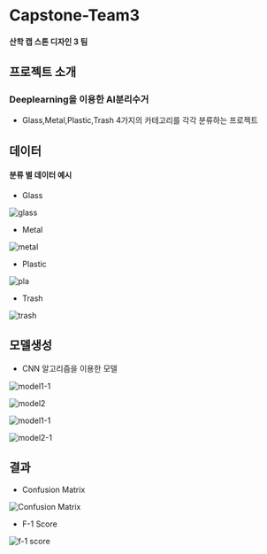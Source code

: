 # Capstone-Team3
#### 산학 캡 스톤 디자인 3 팀
## 프로젝트 소개
### Deeplearning을 이용한 AI분리수거
* Glass,Metal,Plastic,Trash 4가지의 카테고리를 각각 분류하는 프로젝트

## 데이터

#### 분류 별 데이터 예시
* Glass

![glass](https://user-images.githubusercontent.com/75695573/121469094-d9507a80-c9f6-11eb-9c0a-5a6c71059395.jpg)

* Metal

![metal](https://user-images.githubusercontent.com/75695573/121469613-c4281b80-c9f7-11eb-9ba4-a34f6de00c07.jpg)

* Plastic

![pla](https://user-images.githubusercontent.com/75695573/121469746-005b7c00-c9f8-11eb-8004-ef3e1264e7ac.jpg)


* Trash

![trash](https://user-images.githubusercontent.com/75695573/121469372-55e35900-c9f7-11eb-9f78-891c758bafde.jpg)

## 모델생성
* CNN 알고리즘을 이용한 모델

![model1-1](https://user-images.githubusercontent.com/75695573/121473213-45ce7800-c9fd-11eb-862a-9e86c17e2128.jpg)

![model2](https://user-images.githubusercontent.com/75695573/121473223-4a932c00-c9fd-11eb-8183-e1227ba27397.png)

![model1-1](https://user-images.githubusercontent.com/75695573/121338649-a9529a00-c958-11eb-916c-e13468a49c11.jpg)

![model2-1](https://user-images.githubusercontent.com/75695573/121339064-123a1200-c959-11eb-8d05-63a69f6dabeb.jpg)



## 결과
* Confusion Matrix

![Confusion Matrix](https://user-images.githubusercontent.com/75695573/121341267-73fb7b80-c95b-11eb-942b-fc408d1b7d8f.jpg)

* F-1 Score

![f-1 score](https://user-images.githubusercontent.com/75695573/121340039-16b2fa80-c95a-11eb-8c00-0d0d2d47b82b.jpg)


